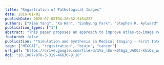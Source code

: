 ```yaml
---
title: "Registration of Pathological Images"
date: 2016-01-01
publishDate: 2020-07-08T04:28:32.548422Z
authors: ["Xiao Yang", "Xu Han", "Eunbyung Park", "Stephen R. Aylward", "Roland Kwitt", "Marc Niethammer"]
publication_types: ["1"]
abstract: "This paper proposes an approach to improve atlas-to-image registration accuracy with large pathologies. Instead of directly registering an atlas to a pathological image, the method learns a mapping from the pathological image to a quasi-normal image, for which more accurate registration is possible. Specifically, the method uses a deep variational convolutional encoder-decoder network to learn the mapping. Furthermore, the method estimates local mapping uncertainty through network inference statistics and uses those estimates to down-weight the image registration similarity measure in areas of high uncertainty. The performance of the method is quantified using synthetic brain tumor images and images from the brain tumor segmentation challenge (BRATS 2015)."
featured: false
publication: "*Simulation and Synthesis in Medical Imaging - First International Workshop, SASHIMI 2016, Held in Conjunction with MICCAI 2016, Athens, Greece, October 21, 2016, Proceedings*"
tags: ["MICCAI", "registration", "brain", "cancer"]
url_pdf: "https://drive.google.com/file/d/1Va_n8o-k6t6ga_UAO0J-KhiQE_wqHU4O"
doi: "10.1007/978-3-319-46630-9_10"
---
```


